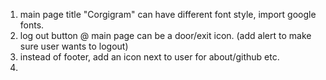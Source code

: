 1. main page title "Corgigram" can have different font style, import google fonts.
2. log out button @ main page can be a door/exit icon. (add alert to make sure user wants to logout)
3. instead of footer, add an icon next to user for about/github etc.
4.
